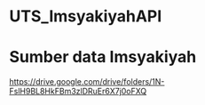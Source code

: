 # UTS_ImsyakiyahAPI
# Sumber data Imsyakiyah

https://drive.google.com/drive/folders/1N-FslH9BL8HkFBm3zlDRuEr6X7j0oFXQ
